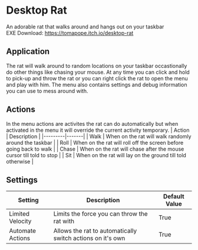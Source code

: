 # Desktop Rat

An adorable rat that walks around and hangs out on your taskbar     
EXE Download: https://tomapope.itch.io/desktop-rat

## Application
The rat will walk around to random locations on your taskbar occastionally do other things like chasing your mouse. At any time you can click and hold to pick-up and throw the rat or you can right click the rat to open the menu and play with him. The menu also contains settings and debug information you can use to mess around with.

## Actions
In the menu actions are activites the rat can do automatically but when activated in the menu it will override the current activity temporary.
| Action | Description |
|---------|-------|
| Walk | When on the rat will walk randomly around the taskbar |
| Roll | When on the rat will roll off the screen before going back to walk |
| Chase | When on the rat will chase after the mouse cursor till told to stop |
| Sit | When on the rat will lay on the ground till told otherwise |

## Settings
| Setting | Description | Default Value |
|---------|-------|---------------|
|Limited Velocity| Limits the force you can throw the rat with | True |
|Automate Actions| Allows the rat to automatically switch actions on it's own | True |